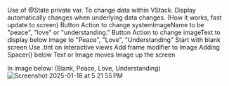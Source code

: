 Use of @State private var. To change data within VStack. Display automatically changes when underlying data changes. (How it works, fast update to screen)
Button Action to change systemImageName to be "peace", "love" or "understanding."
Button Action to change imageText to display below image to "Peace", "Love", "Understanding"
Start with blank screen
Use .tint on interactive views
Add frame modifier to Image
Adding Spacer() below Text or Image moves Image up the screen

In image below: (Blank, Peace, Love, Understanding)
![Screenshot 2025-01-18 at 5 21 55 PM](https://github.com/user-attachments/assets/22a97271-515a-4aac-a56b-a5fef71ee329)
